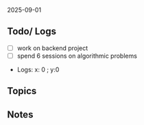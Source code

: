 2025-09-01

## Todo/ Logs
- [ ] work on backend project
- [ ] spend 6 sessions on algorithmic problems

- Logs: x: 0 ; y:0 



## Topics





## Notes


